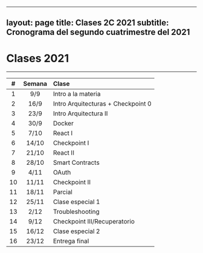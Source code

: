   ---
layout: page
title: Clases 2C 2021
subtitle: Cronograma del segundo cuatrimestre del 2021
---

# Clases 2021
___


| #  | Semana  | Clase  |
|:----------:|:-------------:|:------|
| 1 |  9/9 | Intro a la materia |
| 2 |  16/9 | Intro Arquitecturas + Checkpoint 0 |
| 3 |  23/9 | Intro Arquitectura II |
| 4 |  30/9  | Docker |
| 5 |  7/10 | React I  |
| 6 |  14/10 | Checkpoint I|
| 7 |  21/10 | React II |
| 8 |  28/10  | Smart Contracts |
| 9 |  4/11 | OAuth  |
| 10 |  11/11|  Checkpoint II |
| 11 |  18/11 | Parcial |
| 12 |  25/11 | Clase especial 1 |
| 13 |  2/12 | Troubleshooting |
| 14 |  9/12 | Checkpoint III/Recuperatorio |
| 15 |  16/12 | Clase especial 2 |
| 16 |  23/12 | Entrega final |
